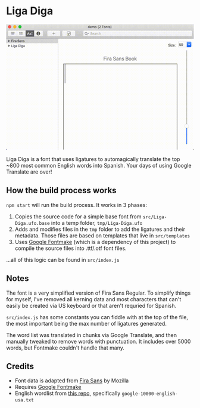 # Liga Diga

![Liga Diga in action](https://raw.githubusercontent.com/mrjacobbloom/liga-diga/master/demo.gif)

Liga Diga is a font that uses ligatures to automagically translate the top ~800
most common English words into Spanish. Your days of using Google Translate are
over!

## How the build process works

`npm start` will run the build process. It works in 3 phases:

1. Copies the source code for a simple base font from `src/Liga-Diga.ufo.base`
   into a temp folder, `tmp/Liga-Diga.ufo`
1. Adds and modifies files in the `tmp` folder to add the ligatures and their
   metadata. Those files are based on templates that live in `src/templates`
1. Uses [Google Fontmake](https://github.com/googlefonts/fontmake) (which is a
   dependency of this project) to compile the source files into .ttf/.otf font
   files.

...all of this logic can be found in `src/index.js`

## Notes

The font is a very simplified version of Fira Sans Regular. To simplify things
for myself, I've removed all kerning data and most characters that can't easily
be created via US keyboard or that aren't requried for Spanish.

`src/index.js` has some constants you can fiddle with at the top of the file, the most important being the max number of ligatures generated.

The word list was translated in chunks via Google Translate, and then manually
tweaked to remove words with punctuation. It includes over 5000 words, but
Fontmake couldn't handle that many.

## Credits

- Font data is adapted from [Fira Sans](https://github.com/mozilla/Fira) by
  Mozilla
- Requires [Google Fontmake](https://github.com/googlefonts/fontmake)
- English wordlist from [this repo](https://github.com/first20hours/google-10000-english),
  specifically `google-10000-english-usa.txt`